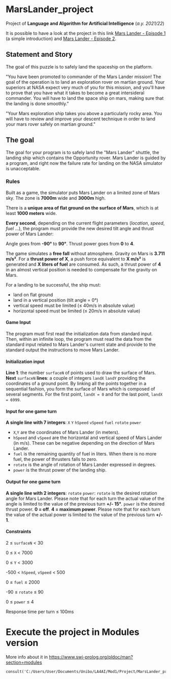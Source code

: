 # MarsLander_project
 Project of **Language and Algorithm for Artificial Intelligence** (_a.y. 2021/22_)

 It is possible to have a look at the project in this link [Mars Lander - Episode 1](https://www.codingame.com/training/easy/mars-lander-episode-1) (a simple introduction) and [Mars Lander - Episode 2](https://www.codingame.com/training/easy/mars-lander-episode-2).

## Statement and Story
  The goal of this puzzle is to safely land the spaceship on the platform. 

  "You have been promoted to commander of the Mars Lander mission! The goal of the operation is to land an exploration rover on martian ground. Your superiors at NASA expect very much of you for this mission, and you'll have to prove that you have what it takes to become a great intersideral commander. You will have to land the space ship on mars, making sure that the landing is done smoothly."

  "Your Mars exploration ship takes you above a particularly rocky area. You will have to review and improve your descent technique in order to land your mars rover safely on martian ground."

## The goal
  The goal for your program is to safely land the "Mars Lander" shuttle, the landing ship which contains the Opportunity rover. Mars Lander is guided by a program, and right now the failure rate for landing on the NASA simulator is unacceptable.

### Rules
   Built as a game, the simulator puts Mars Lander on a limited zone of Mars sky.
   The zone is **7000m** wide and **3000m** high. 

   There is a **unique area of flat ground on the surface of Mars**, which is at least **1000 meters** wide.

   **Every second**, depending on the current flight parameters (_location_, _speed_, _fuel_ ...), the program must provide the new desired tilt angle and thrust power of Mars Lander:

   Angle goes from **-90°** to **90°**. Thrust power goes from **0** to **4**.

   The game simulates a **free fall** without atmosphere. Gravity on Mars is **3.711 m/s²**. For a **thrust power of X**, a push force equivalent to **X m/s²** is generated and **X liters of fuel** are consumed. As such, a thrust power of **4** in an almost vertical position is needed to compensate for the gravity on Mars.

   For a landing to be successful, the ship must:
   * land on flat ground
   * land in a vertical position (tilt angle = 0°)
   * vertical speed must be limited (≤ 40m/s in absolute value)
   * horizontal speed must be limited (≤ 20m/s in absolute value)

#### Game Input
   The program must first read the initialization data from standard input. Then, within an infinite loop, the program must read the data from the standard input related to Mars Lander's current state and provide to the standard output the instructions to move Mars Lander.

#### Initialization input
   **Line 1**: the number `surfaceN` of points used to draw the surface of Mars.
   **Next** `surfaceN` **lines**: a couple of integers `landX` `landY` providing the coordinates of a ground point. By linking all the points together in a sequential fashion, you form the surface of Mars which is composed of several segments. For the first point, `landX = 0` and for the last point, `landX = 6999`.

#### Input for one game turn
   **A single line with 7 integers**: `X` `Y` `hSpeed` `vSpeed` `fuel` `rotate` `power`

   * `X`,`Y` are the coordinates of Mars Lander (in meters).
   * `hSpeed` and `vSpeed` are the horizontal and vertical speed of Mars Lander (in m/s). These can be negative depending on the direction of Mars Lander.
   * `fuel` is the remaining quantity of fuel in liters. When there is no more fuel, the power of thrusters falls to zero.
   * `rotate` is the angle of rotation of Mars Lander expressed in degrees.
   * `power` is the thrust power of the landing ship.

#### Output for one game turn
   **A single line with 2 integers**: `rotate` `power`:
   `rotate` is the desired rotation angle for Mars Lander. Please note that for each turn the actual value of the angle is limited to the value of the previous turn **+/- 15°**.
   `power` is the desired thrust power. **0 = off**. **4 = maximum power**. Please note that for each turn the value of the actual power is limited to the value of the previous turn **+/- 1**.

#### Constraints
   2 ≤ `surfaceN` < 30

   0 ≤ `X` < 7000

   0 ≤ `Y` < 3000

   -500 < `hSpeed`, `vSpeed` < 500

   0 ≤ `fuel` ≤ 2000

   -90 ≤ `rotate` ≤ 90

   0 ≤ `power` ≤ 4
   
   Response time per turn ≤ 100ms

# Execute the project in Modules version
More info about it in https://www.swi-prolog.org/pldoc/man?section=modules
```
consult('C:/Users/User/Documents/Unibo/LA4AI/Mod1/Project/MarsLander_project/modules/testModule').
```